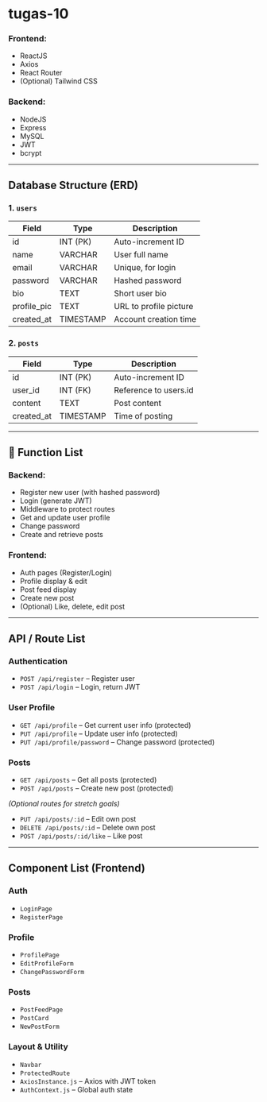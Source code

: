 # tugas-10

### Frontend:
- ReactJS
- Axios
- React Router
- (Optional) Tailwind CSS

### Backend:
- NodeJS
- Express
- MySQL
- JWT
- bcrypt

---

##  Database Structure (ERD)

### 1. `users`
| Field          | Type        | Description              |
|----------------|-------------|--------------------------|
| id             | INT (PK)    | Auto-increment ID        |
| name           | VARCHAR     | User full name           |
| email          | VARCHAR     | Unique, for login        |
| password       | VARCHAR     | Hashed password          |
| bio            | TEXT        | Short user bio           |
| profile_pic    | TEXT        | URL to profile picture   |
| created_at     | TIMESTAMP   | Account creation time    |

### 2. `posts`
| Field          | Type        | Description              |
|----------------|-------------|--------------------------|
| id             | INT (PK)    | Auto-increment ID        |
| user_id        | INT (FK)    | Reference to users.id    |
| content        | TEXT        | Post content             |
| created_at     | TIMESTAMP   | Time of posting          |

---

## 🔧 Function List

### Backend:
- Register new user (with hashed password)
- Login (generate JWT)
- Middleware to protect routes
- Get and update user profile
- Change password
- Create and retrieve posts

### Frontend:
- Auth pages (Register/Login)
- Profile display & edit
- Post feed display
- Create new post
- (Optional) Like, delete, edit post

---

##  API / Route List

### Authentication
- `POST /api/register` – Register user
- `POST /api/login` – Login, return JWT

### User Profile
- `GET /api/profile` – Get current user info (protected)
- `PUT /api/profile` – Update user info (protected)
- `PUT /api/profile/password` – Change password (protected)

### Posts
- `GET /api/posts` – Get all posts (protected)
- `POST /api/posts` – Create new post (protected)

*(Optional routes for stretch goals)*
- `PUT /api/posts/:id` – Edit own post
- `DELETE /api/posts/:id` – Delete own post
- `POST /api/posts/:id/like` – Like post

---

##  Component List (Frontend)

### Auth
- `LoginPage`
- `RegisterPage`

### Profile
- `ProfilePage`
- `EditProfileForm`
- `ChangePasswordForm`

### Posts
- `PostFeedPage`
- `PostCard`
- `NewPostForm`

### Layout & Utility
- `Navbar`
- `ProtectedRoute`
- `AxiosInstance.js` – Axios with JWT token
- `AuthContext.js` – Global auth state
